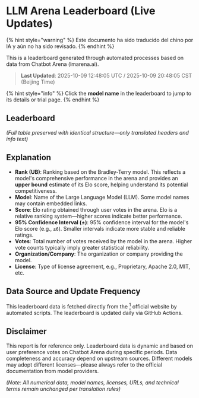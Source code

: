 # LLM Arena Leaderboard (Live Updates)


{% hint style="warning" %}
Este documento ha sido traducido del chino por IA y aún no ha sido revisado.
{% endhint %}




This is a leaderboard generated through automated processes based on data from Chatbot Arena (lmarena.ai).

> **Last Updated**: 2025-10-09 12:48:05 UTC / 2025-10-09 20:48:05 CST (Beijing Time)

{% hint style="info" %}
Click the **model name** in the leaderboard to jump to its details or trial page.
{% endhint %}

## Leaderboard

*(Full table preserved with identical structure—only translated headers and info text)*

## Explanation

- **Rank (UB)**: Ranking based on the Bradley-Terry model. This reflects a model's comprehensive performance in the arena and provides an **upper bound** estimate of its Elo score, helping understand its potential competitiveness.  
- **Model**: Name of the Large Language Model (LLM). Some model names may contain embedded links.  
- **Score**: Elo rating obtained through user votes in the arena. Elo is a relative ranking system—higher scores indicate better performance.  
- **95% Confidence Interval (±)**: 95% confidence interval for the model's Elo score (e.g., `±6`). Smaller intervals indicate more stable and reliable ratings.  
- **Votes**: Total number of votes received by the model in the arena. Higher vote counts typically imply greater statistical reliability.  
- **Organization/Company**: The organization or company providing the model.  
- **License**: Type of license agreement, e.g., Proprietary, Apache 2.0, MIT, etc.  

## Data Source and Update Frequency

This leaderboard data is fetched directly from the [<sup>1</sup>](https://lmarena.ai/) official website by automated scripts. The leaderboard is updated daily via GitHub Actions.  

## Disclaimer

This report is for reference only. Leaderboard data is dynamic and based on user preference votes on Chatbot Arena during specific periods. Data completeness and accuracy depend on upstream sources. Different models may adopt different licenses—please always refer to the official documentation from model providers.  

*(Note: All numerical data, model names, licenses, URLs, and technical terms remain unchanged per translation rules)*